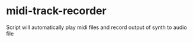 # midi-track-recorder
Script will automatically play midi files and record output of synth to audio file
